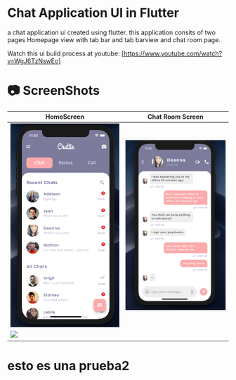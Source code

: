 # Chat Application UI in Flutter
a chat application ui created using flutter. this application consits of two pages Homepage view with tab bar and tab barview and chat room page.

Watch this ui build process at youtube: [https://www.youtube.com/watch?v=WgJ6TzNswEo]

# 📷 ScreenShots
| HomeScreen                      | Chat Room Screen
--------------------------------- | ---------------------------------
<img src="screenshot/app-screen-1.png" width="400"> | <img src="screenshot/app-screen-2.png" width="400">
<img src="screenshot/video.gif"> |

# esto es una prueba2